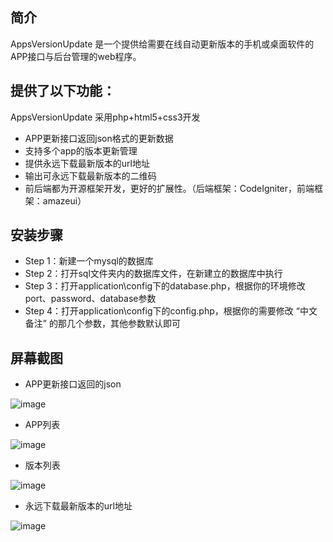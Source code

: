 ﻿## 简介

AppsVersionUpdate 是一个提供给需要在线自动更新版本的手机或桌面软件的APP接口与后台管理的web程序。

## 提供了以下功能：

AppsVersionUpdate 采用php+html5+css3开发

*  APP更新接口返回json格式的更新数据
*  支持多个app的版本更新管理
*  提供永远下载最新版本的url地址
*  输出可永远下载最新版本的二维码
*  前后端都为开源框架开发，更好的扩展性。（后端框架：CodeIgniter，前端框架：amazeui）

## 安装步骤

*  Step 1：新建一个mysql的数据库
*  Step 2：打开sql文件夹内的数据库文件，在新建立的数据库中执行
*  Step 3：打开application\config下的database.php，根据你的环境修改port、password、database参数
*  Step 4：打开application\config下的config.php，根据你的需要修改 “中文备注” 的那几个参数，其他参数默认即可

## 屏幕截图

*  APP更新接口返回的json

![image](https://raw.githubusercontent.com/onanying/AppsVersionUpdate/master/screenshot/json.png)

*  APP列表

![image](https://raw.githubusercontent.com/onanying/AppsVersionUpdate/master/screenshot/app_list.png)

*  版本列表

![image](https://raw.githubusercontent.com/onanying/AppsVersionUpdate/master/screenshot/version_list.png)

*  永远下载最新版本的url地址

![image](https://raw.githubusercontent.com/onanying/AppsVersionUpdate/master/screenshot/down_app_url.png)
